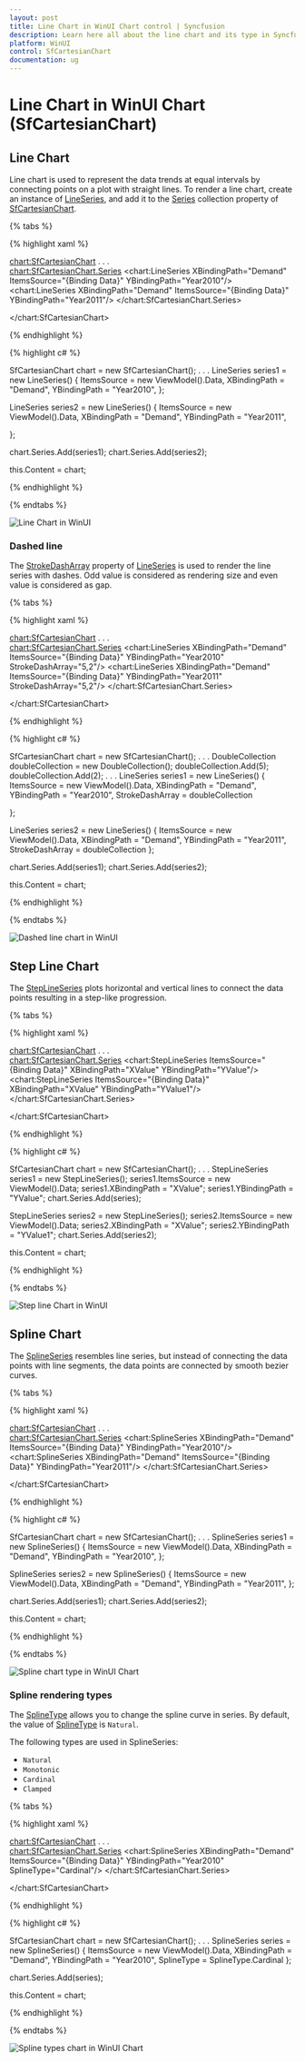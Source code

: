 ```yaml
---
layout: post
title: Line Chart in WinUI Chart control | Syncfusion
description: Learn here all about the line chart and its type in Syncfusion WinUI Chart (SfCartesianChart) control. 
platform: WinUI
control: SfCartesianChart
documentation: ug
---
```


# Line Chart in WinUI Chart (SfCartesianChart)

## Line Chart

Line chart is used to represent the data trends at equal intervals by connecting points on a plot with straight lines. To render a line chart, create an instance of [LineSeries](), and add it to the [Series]() collection property of [SfCartesianChart]().

{% tabs %}

{% highlight xaml %}

<chart:SfCartesianChart>
. . .            
    <chart:SfCartesianChart.Series>
        <chart:LineSeries XBindingPath="Demand" ItemsSource="{Binding Data}" YBindingPath="Year2010"/>
        <chart:LineSeries XBindingPath="Demand" ItemsSource="{Binding Data}" YBindingPath="Year2011"/>
    </chart:SfCartesianChart.Series>

</chart:SfCartesianChart>

{% endhighlight %}

{% highlight c# %}

SfCartesianChart chart = new SfCartesianChart();
. . .
LineSeries series1 = new LineSeries()
{
    ItemsSource = new ViewModel().Data,
    XBindingPath = "Demand",
    YBindingPath = "Year2010",
};

LineSeries series2 = new LineSeries()
{
    ItemsSource = new ViewModel().Data,
    XBindingPath = "Demand",
    YBindingPath = "Year2011",

};

chart.Series.Add(series1);
chart.Series.Add(series2);

this.Content = chart;

{% endhighlight %}

{% endtabs %}

![Line Chart in WinUI](Chart-types_images/WinUI_line_chart.png)

### Dashed line

The [StrokeDashArray]() property of [LineSeries]() is used to render the line series with dashes. Odd value is considered as rendering size and even value is considered as gap.

{% tabs %}

{% highlight xaml %}

<chart:SfCartesianChart>
. . .            
    <chart:SfCartesianChart.Series>
        <chart:LineSeries XBindingPath="Demand" ItemsSource="{Binding Data}" YBindingPath="Year2010" StrokeDashArray="5,2"/>
        <chart:LineSeries XBindingPath="Demand" ItemsSource="{Binding Data}" YBindingPath="Year2011" StrokeDashArray="5,2"/>
    </chart:SfCartesianChart.Series>

</chart:SfCartesianChart>

{% endhighlight %}

{% highlight c# %}

SfCartesianChart chart = new SfCartesianChart();
. . .
DoubleCollection doubleCollection = new DoubleCollection();
doubleCollection.Add(5);
doubleCollection.Add(2);
. . .
LineSeries series1 = new LineSeries()
{
    ItemsSource = new ViewModel().Data,
    XBindingPath = "Demand",
    YBindingPath = "Year2010",
    StrokeDashArray = doubleCollection

};

LineSeries series2 = new LineSeries()
{
    ItemsSource = new ViewModel().Data,
    XBindingPath = "Demand",
    YBindingPath = "Year2011",
    StrokeDashArray = doubleCollection
};

chart.Series.Add(series1);
chart.Series.Add(series2);

this.Content = chart;

{% endhighlight %}

{% endtabs %}

![Dashed line chart in WinUI](Chart-types_images/WinUI_dash_line_chart.png)

## Step Line Chart 

The [StepLineSeries]() plots horizontal and vertical lines to connect the data points resulting in a step-like progression.

{% tabs %}

{% highlight xaml %}

<chart:SfCartesianChart>
. . .            
    <chart:SfCartesianChart.Series>
        <chart:StepLineSeries ItemsSource="{Binding Data}" XBindingPath="XValue" YBindingPath="YValue"/>
        <chart:StepLineSeries ItemsSource="{Binding Data}" XBindingPath="XValue" YBindingPath="YValue1"/>
    </chart:SfCartesianChart.Series>

</chart:SfCartesianChart>

{% endhighlight %}

{% highlight c# %}

SfCartesianChart chart = new SfCartesianChart();
. . .
StepLineSeries series1 = new StepLineSeries();
series1.ItemsSource = new ViewModel().Data;
series1.XBindingPath = "XValue";
series1.YBindingPath = "YValue";
chart.Series.Add(series);

StepLineSeries series2 = new StepLineSeries();
series2.ItemsSource = new ViewModel().Data;
series2.XBindingPath = "XValue";
series2.YBindingPath = "YValue1";
chart.Series.Add(series2);

this.Content = chart;

{% endhighlight %}

{% endtabs %}

![Step line Chart in WinUI](Chart-types_images/WinUI_step_line_chart.png)

## Spline Chart 

The [SplineSeries]() resembles line series, but instead of connecting the data points with line segments, the data points are connected by smooth bezier curves.

{% tabs %}

{% highlight xaml %}

<chart:SfCartesianChart>
. . .            
    <chart:SfCartesianChart.Series>
        <chart:SplineSeries XBindingPath="Demand" ItemsSource="{Binding Data}" YBindingPath="Year2010"/>
        <chart:SplineSeries XBindingPath="Demand" ItemsSource="{Binding Data}" YBindingPath="Year2011"/>
    </chart:SfCartesianChart.Series>

</chart:SfCartesianChart>

{% endhighlight %}

{% highlight c# %}

SfCartesianChart chart = new SfCartesianChart();
. . .
SplineSeries series1 = new SplineSeries()
{
    ItemsSource = new ViewModel().Data,
    XBindingPath = "Demand",
    YBindingPath = "Year2010",
};

SplineSeries series2 = new SplineSeries()
{
    ItemsSource = new ViewModel().Data,
    XBindingPath = "Demand",
    YBindingPath = "Year2011",
};

chart.Series.Add(series1);
chart.Series.Add(series2);

this.Content = chart;

{% endhighlight %}

{% endtabs %}

![Spline chart type in WinUI Chart](Chart-types_images/WinUI_spline_chart.png)

### Spline rendering types

The [SplineType]() allows you to change the spline curve in series. By default, the value of [SplineType]() is `Natural`.

The following types are used in SplineSeries:

* `Natural`
* `Monotonic`
* `Cardinal`
* `Clamped`

{% tabs %}

{% highlight xaml %}

<chart:SfCartesianChart>
. . .            
    <chart:SfCartesianChart.Series>
        <chart:SplineSeries XBindingPath="Demand" ItemsSource="{Binding Data}" YBindingPath="Year2010" SplineType="Cardinal"/>
    </chart:SfCartesianChart.Series>

</chart:SfCartesianChart>

{% endhighlight %}

{% highlight c# %}

SfCartesianChart chart = new SfCartesianChart();
. . .
SplineSeries series = new SplineSeries()
{
    ItemsSource = new ViewModel().Data,
    XBindingPath = "Demand",
    YBindingPath = "Year2010",
    SplineType = SplineType.Cardinal
};

chart.Series.Add(series);

this.Content = chart;

{% endhighlight %}

{% endtabs %}

![Spline types chart in WinUI Chart](Chart-types_images/WinUI_spline_types_chart.png)

